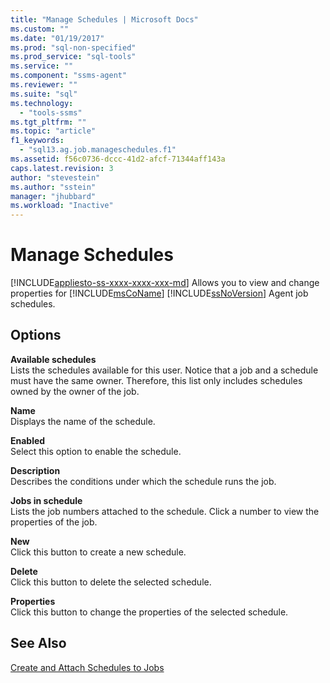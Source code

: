 ```yaml
---
title: "Manage Schedules | Microsoft Docs"
ms.custom: ""
ms.date: "01/19/2017"
ms.prod: "sql-non-specified"
ms.prod_service: "sql-tools"
ms.service: ""
ms.component: "ssms-agent"
ms.reviewer: ""
ms.suite: "sql"
ms.technology: 
  - "tools-ssms"
ms.tgt_pltfrm: ""
ms.topic: "article"
f1_keywords: 
  - "sql13.ag.job.manageschedules.f1"
ms.assetid: f56c0736-dccc-41d2-afcf-71344aff143a
caps.latest.revision: 3
author: "stevestein"
ms.author: "sstein"
manager: "jhubbard"
ms.workload: "Inactive"
---
```

# Manage Schedules
[!INCLUDE[appliesto-ss-xxxx-xxxx-xxx-md](../../includes/appliesto-ss-xxxx-xxxx-xxx-md.md)]
Allows you to view and change properties for [!INCLUDE[msCoName](../../includes/msconame_md.md)] [!INCLUDE[ssNoVersion](../../includes/ssnoversion_md.md)] Agent job schedules.  
  
## Options  
**Available schedules**  
Lists the schedules available for this user. Notice that a job and a schedule must have the same owner. Therefore, this list only includes schedules owned by the owner of the job.  
  
**Name**  
Displays the name of the schedule.  
  
**Enabled**  
Select this option to enable the schedule.  
  
**Description**  
Describes the conditions under which the schedule runs the job.  
  
**Jobs in schedule**  
Lists the job numbers attached to the schedule. Click a number to view the properties of the job.  
  
**New**  
Click this button to create a new schedule.  
  
**Delete**  
Click this button to delete the selected schedule.  
  
**Properties**  
Click this button to change the properties of the selected schedule.  
  
## See Also  
[Create and Attach Schedules to Jobs](../../ssms/agent/create-and-attach-schedules-to-jobs.md)  
  
